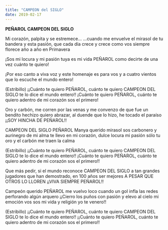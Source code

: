 ```yaml
---
title: "CAMPEON del SIGLO"
date: 2019-02-17
---
```


**PEÑAROL CAMPEON DEL SIGLO**

Mi corazón, palpita y se estremece…
…cuando me envuelve el mirasol de tu bandera
y esta pasión, que cada día crece y crece
como vos siempre florece año a año en Primavera

¡Sos mi locura y mi pasión
tuya es mi vida PEÑAROL
como decirte de una vez cuánto te quiero!

¡Por eso canto a viva voz
y este homenaje es para vos
y a cuatro vientos que lo escuche el mundo entero!

(Estribillo)
¡¡Cuánto te quiero PEÑAROL, cuánto te quiero
CAMPEON DEL SIGLO te lo dice el mundo entero!!
¡Cuánto te quiero PEÑAROL, cuánto te quiero
adentro de mi corazón sos el primero!

Oro y carbón, me corren por las venas
y me convenzo de que fue un bendito hechizo
quiero abrazar, al duende que lo hizo, he tocado el paraíso
¡¡SOY HINCHA DE PEÑAROL!!

CAMPEON DEL SIGLO PEÑAROL
Manya querido mirasol
sos carbonero y aurinegro de mi alma
te llevo en mi corazón, dulce locura mi pasión
sólo tu oro y el carbón me traen la calma

(Estribillo)
¡¡Cuánto te quiero PEÑAROL, cuánto te quiero
CAMPEON DEL SIGLO te lo dice el mundo entero!!
¡Cuánto te quiero PEÑAROL, cuánto te quiero
adentro de mi corazón sos el primero!!

Que más pedir, si el mundo reconoce
CAMPEON DEL SIGLO a tan grandes jugadores
que han demostrado, en 100 años ser mejores
A PESAR QUE OTROS LO LLOREN
¡¡VIVA SIEMPRE PEÑAROL!!

Campeón querido PEÑAROL
me vuelvo loco cuando un gol
infla las redes perforando algún arquero
¡¡Cierro los puños con pasión
y elevo al cielo mi emoción
vos sos mi vida y religión yo te venero!!

(Estribillo)
¡¡Cuánto te quiero PEÑAROL, cuánto te quiero
CAMPEON DEL SIGLO te lo dice el mundo entero!!
¡¡Cuánto te quiero PEÑAROL, cuánto te quiero
adentro de mi corazón sos el primero!!
